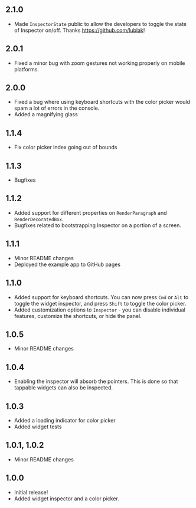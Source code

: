## 2.1.0

* Made `InspectorState` public to allow the developers to toggle the state of Inspector on/off. Thanks https://github.com/lublak!

## 2.0.1

* Fixed a minor bug with zoom gestures not working properly on mobile platforms.

## 2.0.0

* Fixed a bug where using keyboard shortcuts with the color picker would spam a lot of errors in the console.
* Added a magnifying glass

## 1.1.4

* Fix color picker index going out of bounds

## 1.1.3

* Bugfixes

## 1.1.2

* Added support for different properties on `RenderParagraph` and `RenderDecoratedBox`.
* Bugfixes related to bootstrapping Inspector on a portion of a screen.

## 1.1.1

* Minor README changes
* Deployed the example app to GitHub pages

## 1.1.0

* Added support for keyboard shortcuts. You can now press `Cmd` or `Alt` to toggle the widget inspector, and press `Shift` to toggle the color picker.
* Added customization options to `Inspector` - you can disable individual features, customize the shortcuts, or hide the panel.

## 1.0.5

* Minor README changes

## 1.0.4

* Enabling the inspector will absorb the pointers. This is done so that tappable widgets can also be inspected.

## 1.0.3

* Added a loading indicator for color picker
* Added widget tests

## 1.0.1, 1.0.2

* Minor README changes

## 1.0.0

* Initial release!
* Added widget inspector and a color picker.
